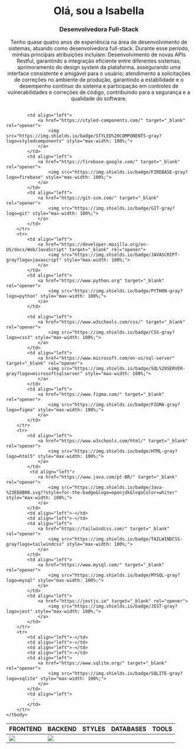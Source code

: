 <h1 align="center">Olá, sou a Isabella </h1>
<h3 align="center">
    Desenvolvedora Full-Stack
</h3>

<p align="center">
Tenho quase quatro anos de experiência na área de desenvolvimento de sistemas, atuando como desenvolvedora full-stack. Durante esse período, minhas principais atribuições incluíam: Desenvolvimento de novas APIs Restful, garantindo a integração eficiente entre diferentes sistemas; aprimoramento do design system da plataforma, assegurando uma interface consistente e amigável para o usuário; atendimento a solicitações de correções no ambiente de produção, garantindo a estabilidade e o desempenho contínuo do sistema e participação em controles de vulnerabilidades e correções de código, contribuindo para a segurança e a qualidade do software.
</p>




##
<table align="center">
    <thead>
        <tr>
            <th align="center">FRONTEND</th>
            <th align="center">BACKEND</th>
            <th align="center">STYLES</th>
            <th align="center">DATABASES</th>
            <th align="center">TOOLS</th>
        </tr>
    </thead>
    <tbody>
        <tr>
            <td align="left">
                <a href="https://reactjs.org/" target="_blank" rel="opener">
                    <img src="https://img.shields.io/badge/REACT-gray?logo=react" style="max-width: 100%;">
                </a>
            </td>
            <td align="left">
                <a href="https://nodejs.org" target="_blank" rel="opener">
                    <img src="https://img.shields.io/badge/NODE-gray?logo=nodedotjs" style="max-width: 100%;">
                </a>
            </td>
          
            <td align="left">
                <a href="https://styled-components.com/" target="_blank" rel="opener">
                    <img src="https://img.shields.io/badge/STYLED%20COMPONENTS-gray?logo=styledcomponents" style="max-width: 100%;">
                </a>
            </td>
            <td align="left">
                <a href="https://firebase.google.com/" target="_blank" rel="opener">
                    <img src="https://img.shields.io/badge/FIREBASE-gray?logo=firebase" style="max-width: 100%;">
                </a>
            </td>
            <td align="left">
                <a href="https://git-scm.com/" target="_blank" rel="opener">
                    <img src="https://img.shields.io/badge/GIT-gray?logo=git" style="max-width: 100%;">
                </a>
            </td>
        </tr>
        <tr>
            <td align="left">
                <a href="https://developer.mozilla.org/en-US/docs/Web/JavaScript" target="_blank" rel="opener">
                    <img src="https://img.shields.io/badge/JAVASCRIPT-gray?logo=javascript" style="max-width: 100%;">
                </a>
            </td>
            <td align="left">
                <a href="https://www.python.org" target="_blank" rel="opener">
                    <img src="https://img.shields.io/badge/PYTHON-gray?logo=python" style="max-width: 100%;">
                </a>
            </td>  
           
            <td align="left">
                <a href="https://www.w3schools.com/css/" target="_blank" rel="opener">
                    <img src="https://img.shields.io/badge/CSS-gray?logo=css3" style="max-width: 100%;">
                </a>
            </td>
            <td align="left">
                <a href="https://www.microsoft.com/en-us/sql-server" target="_blank" rel="opener">
                    <img src="https://img.shields.io/badge/SQL%20SERVER-gray?logo=microsoftsqlserver" style="max-width: 100%;">
                </a>
            </td>
            <td align="left">
                <a href="https://www.figma.com/" target="_blank" rel="opener">
                    <img src="https://img.shields.io/badge/FIGMA-gray?logo=figma" style="max-width: 100%;">
                </a>
            </td>
        </tr>
        <tr>
            <td align="left">
                <a href="https://www.w3schools.com/html/" target="_blank" rel="opener">
                    <img src="https://img.shields.io/badge/HTML-gray?logo=html5" style="max-width: 100%;">
                </a>
            </td>
             <td align="left">
                <a href="https://www.java.com/pt-BR/" target="_blank" rel="opener">
                    <img src="https://img.shields.io/badge/Java-%23ED8B00.svg??style=for-the-badge&logo=openjdk&logoColor=whiter" style="max-width: 100%;">
                </a>
            </td>
            <td align="left">-</td>
            <td align="left">-</td>
            <td align="left">
                <a href="https://tailwindcss.com/" target="_blank" rel="opener">
                    <img src="https://img.shields.io/badge/TAILWINDCSS-gray?logo=tailwindcss" style="max-width: 100%;">
                </a>
            </td>
            <td align="left">
                <a href="https://www.mysql.com/" target="_blank" rel="opener">
                    <img src="https://img.shields.io/badge/MYSQL-gray?logo=mysql" style="max-width: 100%;">
                </a>
            </td>
            <td align="left">
                <a href="https://jestjs.io" target="_blank" rel="opener">
                    <img src="https://img.shields.io/badge/JEST-gray?logo=jest" style="max-width: 100%;">
                </a>
            </td>
        </tr>
        <tr>
            <td align="left">-</td>
            <td align="left">-</td>
            <td align="left">-</td>
            <td align="left">-</td>
            <td align="left">
                <a href="https://www.sqlite.org/" target="_blank" rel="opener">
                    <img src="https://img.shields.io/badge/SQLITE-gray?logo=sqlite" style="max-width: 100%;">
                </a>
            </td>
            <td align="left">
              -
            </td>
        </tr>
    </tbody>
</table>
